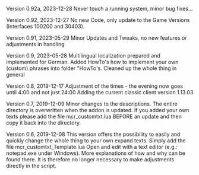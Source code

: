 Version 0.92a, 2023-12-28
Never touch a running system, minor bug fixes...

Version 0.92, 2023-12-27
No new Code, only update to the Game Versions (Interfaces 100200 and 30403).

Version 0.91, 2023-05-29
Minor Updates and Tweaks, no new features or adjustments in handling

Version 0.9, 2023-05-28
Multilingual localization prepared and implemented for German.
Added HowTo's how to implement your own (custom) phrases into folder "HowTo's.
Cleaned up the whole thing in general

Version 0.8, 2019-12-17
Adjustment of the times - the evening now goes until 4:00 and not just 24:00
Adding the current classic client version 1.13.03

Version 0.7, 2019-12-09
Minor changes to the descriptions.
The entire directory is overwritten when the addon is updated.
If you added your own texts please add the file mcr_customtxt.lua BEFORE
an update and then copy it back into the directory.

Version 0.6, 2019-12-08
This version offers the possibility to easily and quickly change the whole 
thing to your own expand texts. Simply add the file mcr_customtxt_Template.lua
Open and edit with a text editor (e.g.: notepad.exe under Windows).
More explanations of how and why can be found there.
It is therefore no longer necessary to make adjustments directly in the script.
